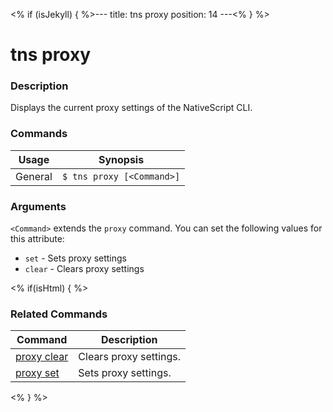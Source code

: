 <% if (isJekyll) { %>---
title: tns proxy
position: 14
---<% } %>

# tns proxy

### Description

Displays the current proxy settings of the NativeScript CLI.

### Commands

Usage | Synopsis
------|-------
General | `$ tns proxy [<Command>]`

### Arguments
`<Command>` extends the `proxy` command. You can set the following values for this attribute:
* `set` - Sets proxy settings
* `clear` - Clears proxy settings

<% if(isHtml) { %>

### Related Commands

Command | Description
----------|----------
[proxy clear](proxy-clear.html) | Clears proxy settings.
[proxy set](proxy-set.html) | Sets proxy settings.
<% } %>
